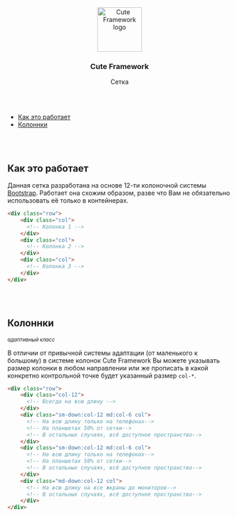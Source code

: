 <br>
<br>
<p align="center">
    <img src="https://user-images.githubusercontent.com/20378514/55952557-9487f800-5c62-11e9-8ce3-b145b9182c74.png" alt="Cute Framework logo" width="100" height="100">
</p>
<h3 align="center">Cute Framework</h3>
<p align="center">Сетка</p>
<br>
<br>

- [Как это работает](#как-это-работает)
- [Колоннки](#колоннки)

<br>
<br>

## Как это работает

Данная сетка разработана на основе 12-ти колоночной системы [Bootstrap](https://getbootstrap.com/docs/4.3/layout/grid/). 
Работает она схожим образом, разве что Вам не обязательно использовать её только в контейнерах.


```html
<div class="row">
    <div class="col">
      <!-- Колонка 1 -->
    </div>
    <div class="col">
      <!-- Колонка 2 -->
    </div>
    <div class="col">
      <!-- Колонка 3 -->
    </div>
</div>
```

<br>
<br>

## Колоннки
<small>_адаптивный класс_</small>

В отличии от привычной системы адаптации (от маленького к большому) в системе колонок Cute Framework Вы можете указывать 
размер колонки в любом направлении или же прописать в какой конкретно контрольной точке будет указанный размер `col-*`.


```html
<div class="row">
    <div class="col-12">
      <!-- Всегда на всю длину -->
    </div>
    <div class="sm-down:col-12 md:col-6 col">
      <!-- На всю длину только на телефонах-->
      <!-- На планшетах 50% от сетки-->
      <!-- В остальных случаях, всё доступное пространство-->
    </div>
    <div class="sm-down:col-12 md:col-6 col">
      <!-- На всю длину только на телефонах-->
      <!-- На планшетах 50% от сетки-->
      <!-- В остальных случаях, всё доступное пространство-->
    </div>
    <div class="md-down:col-12 col">
      <!-- На всю длину на все жкраны до мониторов-->
      <!-- В остальных случаях, всё доступное пространство-->
    </div>
</div>
```